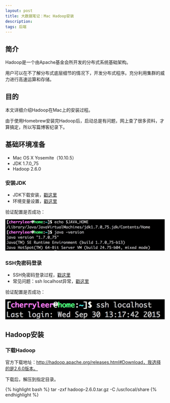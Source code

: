 ```yaml
---
layout: post
title: 大数据笔记：Mac Hadoop安装
description:
tags: 后端
---
```


## **简介**
Hadoop是一个由Apache基金会所开发的分布式系统基础架构。

用户可以在不了解分布式底层细节的情况下，开发分布式程序。充分利用集群的威力进行高速运算和存储。

## **目的**

本文详细介绍Hadoop在Mac上的安装过程。

由于使用Homebrew安装完Hadoop后，启动总是有问题，网上查了很多资料，才算搞定，所以写篇博客纪录下。

## **基础环境准备**

* Mac OS X Yosemite（10.10.5）
* JDK 1.7.0_75
* Hadoop 2.6.0

### **安装JDK**

* JDK下载安装，[戳这里](http://www.oracle.com/technetwork/cn/java/javase/downloads/index.html)
* 环境变量设置，[戳这里](http://cherryleer.com/2012/10/02/java-env-variables)

验证配置是否成功：

<p class="picture"><img alt="" src="/assets/img/2015-10-1/java_home.png"/></p>

### **SSH免密码登录**

* SSH免密码登录过程，[戳这里](http://cherryleer.com/2015/03/24/ssh-login)
* 常见问题：ssh localhost异常，[戳这里](http://cherryleer.com/2015/09/30/ssh-localhost)

验证配置是否成功：

<p class="picture"><img alt="" src="/assets/img/2015-10-1/ssh_localhost.png"/></p>

## **Hadoop安装**

### **下载Hadoop**

官方下载地址：http://hadoop.apache.org/releases.html#Download，我选择的是2.6.0版本。

下载后，解压到指定目录。

{% highlight bash %}
tar -zxf hadoop-2.6.0.tar.gz -C /usr/local/share
{% endhighlight %}

